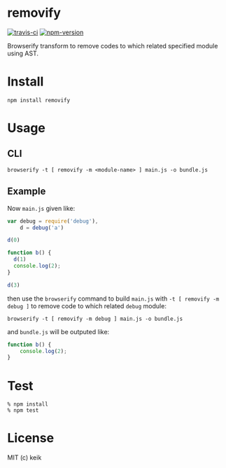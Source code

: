 # removify

[![travis-ci](https://img.shields.io/travis/keik/removify.svg?style=flat-square)](https://travis-ci.org/keik/removify)
[![npm-version](https://img.shields.io/npm/v/removify.svg?style=flat-square)](https://npmjs.org/package/removify)

Browserify transform to remove codes to which related specified module using AST.


# Install

```
npm install removify
```


# Usage

## CLI

```
browserify -t [ removify -m <module-name> ] main.js -o bundle.js
```

## Example

Now `main.js` given like:

```js
var debug = require('debug'),
    d = debug('a')

d(0)

function b() {
  d(1)
  console.log(2);
}

d(3)
```

then use the `browserify` command to build `main.js` with `-t [ removify -m debug ]` to remove code to which related `debug` module:

```
browserify -t [ removify -m debug ] main.js -o bundle.js
```

and `bundle.js` will be outputed like:

```js
function b() {
    console.log(2);
}
```


# Test

```
% npm install
% npm test
```


# License

MIT (c) keik
